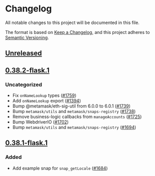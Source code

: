 # Changelog
All notable changes to this project will be documented in this file.

The format is based on [Keep a Changelog](https://keepachangelog.com/en/1.0.0/),
and this project adheres to [Semantic Versioning](https://semver.org/spec/v2.0.0.html).

## [Unreleased]

## [0.38.2-flask.1]
### Uncategorized
- Fix `onNameLookup` types ([#1759](https://github.com/MetaMask/snaps-skunkworks.git/pull/1759))
- Add `onNameLookup` export ([#1394](https://github.com/MetaMask/snaps-skunkworks.git/pull/1394))
- Bump @metamask/eth-sig-util from 6.0.0 to 6.0.1 ([#1739](https://github.com/MetaMask/snaps-skunkworks.git/pull/1739))
- Bump `metamask/utils` and `metamask/snaps-registry` ([#1738](https://github.com/MetaMask/snaps-skunkworks.git/pull/1738))
- Remove business-logic callbacks from `manageAccounts` ([#1725](https://github.com/MetaMask/snaps-skunkworks.git/pull/1725))
- Bump WebdriverIO ([#1702](https://github.com/MetaMask/snaps-skunkworks.git/pull/1702))
- Bump `metamask/utils` and `metamask/snaps-registry` ([#1694](https://github.com/MetaMask/snaps-skunkworks.git/pull/1694))

## [0.38.1-flask.1]
### Added
- Add example snap for `snap_getLocale` ([#1684](https://github.com/MetaMask/snaps/pull/1684))

[Unreleased]: https://github.com/MetaMask/snaps-skunkworks.git/compare/@metamask/get-locale-example-snap@0.38.2-flask.1...HEAD
[0.38.2-flask.1]: https://github.com/MetaMask/snaps-skunkworks.git/compare/@metamask/get-locale-example-snap@0.38.1-flask.1...@metamask/get-locale-example-snap@0.38.2-flask.1
[0.38.1-flask.1]: https://github.com/MetaMask/snaps-skunkworks.git/releases/tag/@metamask/get-locale-example-snap@0.38.1-flask.1
